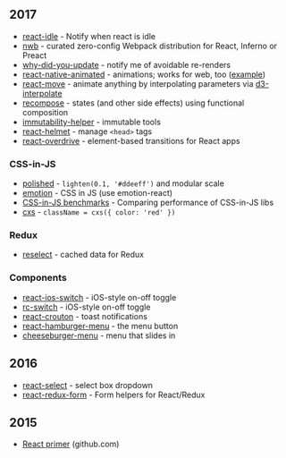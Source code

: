 2017
----

* [react-idle](https://github.com/ReactTraining/react-idle) - Notify when react is idle
* [nwb](https://www.npmjs.com/package/nwb) - curated zero-config Webpack distribution for React, Inferno or Preact
* [why-did-you-update](https://github.com/garbles/why-did-you-update) - notify me of avoidable re-renders
* [react-native-animated](https://facebook.github.io/react-native/docs/animated.html) - animations; works for web, too ([example](https://www.webpackbin.com/bins/-KfKys3S2mgEH9UsE8GL))
* [react-move](https://github.com/tannerlinsley/react-move) - animate anything by interpolating parameters via [d3-interpolate](https://github.com/d3/d3-interpolate)
* [recompose](https://github.com/acdlite/recompose) - states (and other side effects) using functional composition
* [immutability-helper](https://github.com/kolodny/immutability-helper) - immutable tools
* [react-helmet](https://github.com/nfl/react-helmet) - manage `<head>` tags
* [react-overdrive](https://github.com/berzniz/react-overdrive) - element-based transitions for React apps

### CSS-in-JS

* [polished](https://polished.js.org/) - `lighten(0.1, '#ddeeff')` and modular scale
* [emotion](http://emotion.sh/) - CSS in JS (use emotion-react)
* [CSS-in-JS benchmarks](https://github.com/A-gambit/CSS-IN-JS-Benchmarks/blob/master/RESULT.md) - Comparing performance of CSS-in-JS libs
* [cxs](https://github.com/jxnblk/cxs) - `className = cxs({ color: 'red' })`

### Redux

* [reselect](https://github.com/reactjs/reselect) - cached data for Redux

### Components

* [react-ios-switch](https://github.com/clari/react-ios-switch) - iOS-style on-off toggle
* [rc-switch](http://react-component.github.io/switch/) - iOS-style on-off toggle
* [react-crouton](https://xeodou.github.io/react-crouton/) - toast notifications
* [react-hamburger-menu](http://react-component.github.io/switch/) - the menu button
* [cheeseburger-menu](https://github.com/Middlerun/cheeseburger-menu) - menu that slides in

2016
----

* [react-select](http://jedwatson.github.io/react-select/) - select box dropdown
* [react-redux-form](http://davidkpiano.github.io/react-redux-form/) - Form helpers for React/Redux

2015
----

* [React primer](https://github.com/mikechau/react-primer-draft) (github.com)
